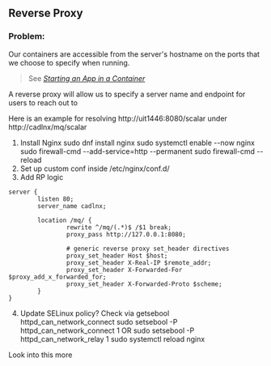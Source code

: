 ## Reverse Proxy
### Problem: 
Our containers are accessible from the server's hostname on the ports that we choose to specify when running. 

> See *[Starting an App in a Container](https://github.com/levy013/podman-research?tab=readme-ov-file#step-4-start-app-in-container)*

A reverse proxy will allow us to specify a server name and endpoint for users to reach out to

Here is an example for resolving http://uit1446:8080/scalar under http://cadlnx/mq/scalar

1. Install Nginx
sudo dnf install nginx
sudo systemctl enable --now nginx
sudo firewall-cmd --add-service=http --permanent
sudo firewall-cmd --reload
2. Set up custom conf inside /etc/nginx/conf.d/
3. Add RP logic
```nginx
server { 
        listen 80; 
        server_name cadlnx; 
         
        location /mq/ { 
                rewrite ^/mq/(.*)$ /$1 break; 
                proxy_pass http://127.0.0.1:8080;

                # generic reverse proxy set_header directives 
                proxy_set_header Host $host; 
                proxy_set_header X-Real-IP $remote_addr; 
                proxy_set_header X-Forwarded-For $proxy_add_x_forwarded_for; 
                proxy_set_header X-Forwarded-Proto $scheme; 
        } 
} 
```
4. Update SELinux policy? Check via getsebool httpd_can_network_connect
sudo setsebool -P httpd_can_network_connect 1
OR 
sudo setsebool -P httpd_can_network_relay 1
sudo systemctl reload nginx

Look into this more
